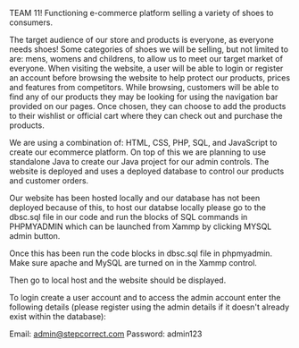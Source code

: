 TEAM 11!
Functioning e-commerce platform selling a variety of shoes to consumers. 

The target audience of our store and products is everyone, as everyone needs shoes! Some categories of shoes we will be selling, but not limited to are: mens, womens and childrens, to allow us to meet our target market of everyone. When visiting the website, a user will be able to login or register an account before browsing the website to help protect our products, prices and features from competitors. While browsing, customers will be able to find any of our products they may be looking for using the navigation bar provided on our pages. Once chosen, they can choose to add the products to their wishlist or official cart where they can check out and purchase the products. 

We are using a combination of: HTML, CSS, PHP, SQL, and JavaScript to create our ecommerce platform. On top of this we are planning to use standalone Java to create our Java project for our admin controls. The website is deployed and uses a deployed database to control our products and customer orders.

Our website has been hosted locally and our database has not been deployed because of this, to host our databse locally please go to the dbsc.sql file in our code and run the blocks of SQL commands in PHPMYADMIN which can be launched from Xammp by clicking MYSQL admin button.

Once this has been  run the code blocks in dbsc.sql file in phpmyadmin. Make sure apache and MySQL are turned on in the Xammp control.

Then go to local host and the website should be displayed.

To login create a user account and to access the admin account enter the following details (please register using the admin details if it doesn't already exist within the database):

Email: admin@stepcorrect.com
Password: admin123
